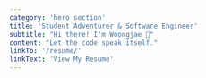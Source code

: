 ```yaml
---
category: 'hero section'
title: 'Student Adventurer & Software Engineer'
subtitle: "Hi there! I'm Woongjae 👋"
content: "Let the code speak itself."
linkTo: '/resume/'
linkText: 'View My Resume'
---
```

